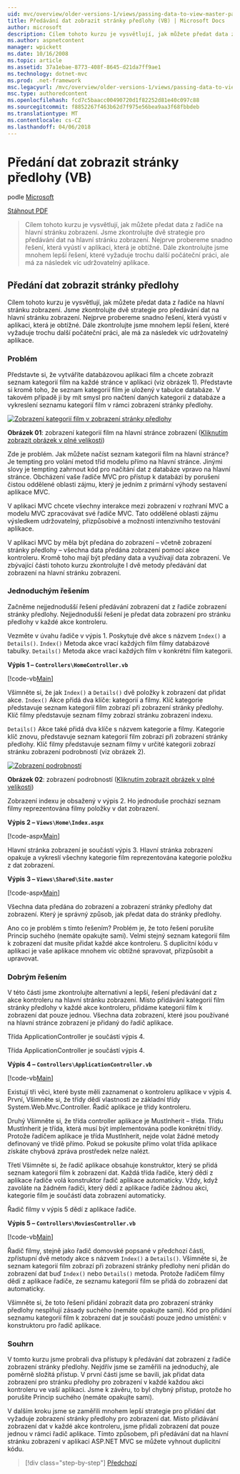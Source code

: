 ```yaml
---
uid: mvc/overview/older-versions-1/views/passing-data-to-view-master-pages-vb
title: Předávání dat zobrazit stránky předlohy (VB) | Microsoft Docs
author: microsoft
description: Cílem tohoto kurzu je vysvětlují, jak můžete předat data z řadiče na hlavní stránku zobrazení. Jsme zkontrolujte dvě strategie pro předávání dat zobrazení m...
ms.author: aspnetcontent
manager: wpickett
ms.date: 10/16/2008
ms.topic: article
ms.assetid: 37a1ebae-8773-408f-8645-d21da7ff9ae1
ms.technology: dotnet-mvc
ms.prod: .net-framework
msc.legacyurl: /mvc/overview/older-versions-1/views/passing-data-to-view-master-pages-vb
msc.type: authoredcontent
ms.openlocfilehash: fcd7c5baacc00490720d1f82252d81e40c097c88
ms.sourcegitcommit: f8852267f463b62d7f975e56bea9aa3f68fbbdeb
ms.translationtype: MT
ms.contentlocale: cs-CZ
ms.lasthandoff: 04/06/2018
---
```

<a name="passing-data-to-view-master-pages-vb"></a>Předání dat zobrazit stránky předlohy (VB)
====================
podle [Microsoft](https://github.com/microsoft)

[Stáhnout PDF](http://download.microsoft.com/download/e/f/3/ef3f2ff6-7424-48f7-bdaa-180ef64c3490/ASPNET_MVC_Tutorial_13_VB.pdf)

> Cílem tohoto kurzu je vysvětlují, jak můžete předat data z řadiče na hlavní stránku zobrazení. Jsme zkontrolujte dvě strategie pro předávání dat na hlavní stránku zobrazení. Nejprve probereme snadno řešení, která vyústí v aplikaci, která je obtížné. Dále zkontrolujte jsme mnohem lepší řešení, které vyžaduje trochu další počáteční práci, ale má za následek víc udržovatelný aplikace.


## <a name="passing-data-to-view-master-pages"></a>Předání dat zobrazit stránky předlohy

Cílem tohoto kurzu je vysvětlují, jak můžete předat data z řadiče na hlavní stránku zobrazení. Jsme zkontrolujte dvě strategie pro předávání dat na hlavní stránku zobrazení. Nejprve probereme snadno řešení, která vyústí v aplikaci, která je obtížné. Dále zkontrolujte jsme mnohem lepší řešení, které vyžaduje trochu další počáteční práci, ale má za následek víc udržovatelný aplikace.

### <a name="the-problem"></a>Problém

Představte si, že vytváříte databázovou aplikaci film a chcete zobrazit seznam kategorií film na každé stránce v aplikaci (viz obrázek 1). Představte si kromě toho, že seznam kategorií film je uložený v tabulce databáze. V takovém případě ji by mít smysl pro načtení daných kategorií z databáze a vykreslení seznamu kategorií film v rámci zobrazení stránky předlohy.


[![Zobrazení kategorií film v zobrazení stránky předlohy](passing-data-to-view-master-pages-vb/_static/image2.png)](passing-data-to-view-master-pages-vb/_static/image1.png)

**Obrázek 01**: zobrazení kategorií film na hlavní stránce zobrazení ([Kliknutím zobrazit obrázek v plné velikosti](passing-data-to-view-master-pages-vb/_static/image3.png))


Zde je problém. Jak můžete načíst seznam kategorií film na hlavní stránce? Je tempting pro volání metod tříd modelu přímo na hlavní stránce. Jinými slovy je tempting zahrnout kód pro načítání dat z databáze vpravo na hlavní stránce. Obcházení vaše řadiče MVC pro přístup k databázi by porušení čistou oddělené oblasti zájmu, který je jedním z primární výhody sestavení aplikace MVC.

V aplikaci MVC chcete všechny interakce mezi zobrazení v rozhraní MVC a modelu MVC zpracovávat své řadiče MVC. Tato oddělené oblasti zájmu výsledkem udržovatelný, přizpůsobivé a možností intenzivního testování aplikace.

V aplikaci MVC by měla být předána do zobrazení – včetně zobrazení stránky předlohy – všechna data předána zobrazení pomocí akce kontroleru. Kromě toho mají být předány data a využívají data zobrazení. Ve zbývající části tohoto kurzu zkontrolujte I dvě metody předávání dat zobrazení na hlavní stránku zobrazení.

### <a name="the-simple-solution"></a>Jednoduchým řešením

Začněme nejjednodušší řešení předávání zobrazení dat z řadiče zobrazení stránky předlohy. Nejjednodušší řešení je předat data zobrazení pro stránku předlohy v každé akce kontroleru.

Vezměte v úvahu řadiče v výpis 1. Poskytuje dvě akce s názvem `Index()` a `Details()`. `Index()` Metoda akce vrací každých film filmy databázové tabulky. `Details()` Metoda akce vrací každých film v konkrétní film kategorii.

**Výpis 1 – `Controllers\HomeController.vb`**

[!code-vb[Main](passing-data-to-view-master-pages-vb/samples/sample1.vb)]

Všimněte si, že jak `Index()` a `Details()` dvě položky k zobrazení dat přidat akce. `Index()` Akce přidá dva klíče: kategorií a filmy. Klíč kategorie představuje seznam kategorií film zobrazí při zobrazení stránky předlohy. Klíč filmy představuje seznam filmy zobrazí stránku zobrazení indexu.

`Details()` Akce také přidá dva klíče s názvem kategorie a filmy. Kategorie klíč znovu, představuje seznam kategorií film zobrazí při zobrazení stránky předlohy. Klíč filmy představuje seznam filmy v určité kategorii zobrazí stránku zobrazení podrobností (viz obrázek 2).


[![Zobrazení podrobností](passing-data-to-view-master-pages-vb/_static/image5.png)](passing-data-to-view-master-pages-vb/_static/image4.png)

**Obrázek 02**: zobrazení podrobností ([Kliknutím zobrazit obrázek v plné velikosti](passing-data-to-view-master-pages-vb/_static/image6.png))


Zobrazení indexu je obsažený v výpis 2. Ho jednoduše prochází seznam filmy reprezentována filmy položky v dat zobrazení.

**Výpis 2 – `Views\Home\Index.aspx`**

[!code-aspx[Main](passing-data-to-view-master-pages-vb/samples/sample2.aspx)]

Hlavní stránka zobrazení je součástí výpis 3. Hlavní stránka zobrazení opakuje a vykreslí všechny kategorie film reprezentována kategorie položku z dat zobrazení.

**Výpis 3 – `Views\Shared\Site.master`**

[!code-aspx[Main](passing-data-to-view-master-pages-vb/samples/sample3.aspx)]

Všechna data předána do zobrazení a zobrazení stránky předlohy dat zobrazení. Který je správný způsob, jak předat data do stránky předlohy.

Ano co je problém s tímto řešením? Problém je, že toto řešení porušíte Princip suchého (nemáte opakujte sami). Velmi stejný seznam kategorií film k zobrazení dat musíte přidat každé akce kontroleru. S duplicitní kódu v aplikaci je vaše aplikace mnohem víc obtížné spravovat, přizpůsobit a upravovat.

### <a name="the-good-solution"></a>Dobrým řešením

V této části jsme zkontrolujte alternativní a lepší, řešení předávání dat z akce kontroleru na hlavní stránku zobrazení. Místo přidávání kategorií film stránky předlohy v každé akce kontroleru, přidáme kategorií film k zobrazení dat pouze jednou. Všechna data zobrazení, které jsou používané na hlavní stránce zobrazení je přidaný do řadič aplikace.

Třída ApplicationController je součástí výpis 4.

Třída ApplicationController je součástí výpis 4.

**Výpis 4 – `Controllers\ApplicationController.vb`**

[!code-vb[Main](passing-data-to-view-master-pages-vb/samples/sample4.vb)]

Existují tři věci, které byste měli zaznamenat o kontroleru aplikace v výpis 4. První, Všimněte si, že třídy dědí vlastnosti ze základní třídy System.Web.Mvc.Controller. Řadič aplikace je třídy kontroleru.

Druhý Všimněte si, že třída controller aplikace je MustInherit – třída. Třídu MustInherit je třída, která musí být implementována podle konkrétní třídy. Protože řadičem aplikace je třída MustInherit, nejde volat žádné metody definovaný ve třídě přímo. Pokud se pokusíte přímo volat třída aplikace získáte chybová zpráva prostředek nelze nalézt.

Třetí Všimněte si, že řadič aplikace obsahuje konstruktor, který se přidá seznam kategorií film k zobrazení dat. Každá třída řadiče, který dědí z aplikace řadiče volá konstruktor řadič aplikace automaticky. Vždy, když zavoláte na žádném řadiči, který dědí z aplikace řadiče žádnou akci, kategorie film je součástí data zobrazení automaticky.

Řadič filmy v výpis 5 dědí z aplikace řadiče.

**Výpis 5 – `Controllers\MoviesController.vb`**

[!code-vb[Main](passing-data-to-view-master-pages-vb/samples/sample5.vb)]

Řadič filmy, stejně jako řadič domovské popsané v předchozí části, zpřístupní dvě metody akce s názvem `Index()` a `Details()`. Všimněte si, že seznam kategorií film zobrazí při zobrazení stránky předlohy není přidán do zobrazení dat buď `Index()` nebo `Details()` metoda. Protože řadičem filmy dědí z aplikace řadiče, ze seznamu kategorií film se přidá do zobrazení dat automaticky.

Všimněte si, že toto řešení přidání zobrazit data pro zobrazení stránky předlohy nesplňují zásady suchého (nemáte opakujte sami). Kód pro přidání seznamu kategorií film k zobrazení dat je součástí pouze jedno umístění: v konstruktoru pro řadič aplikace.

### <a name="summary"></a>Souhrn

V tomto kurzu jsme probrali dva přístupy k předávání dat zobrazení z řadiče zobrazení stránky předlohy. Nejdřív jsme se zaměřili na jednoduchý, ale poměrně složitá přístup. V první části jsme se bavili, jak přidat data zobrazení pro stránku předlohy pro zobrazení v každé každou akci kontroleru ve vaší aplikaci. Jsme k závěru, to byl chybný přístup, protože ho porušíte Princip suchého (nemáte opakujte sami).

V dalším kroku jsme se zaměřili mnohem lepší strategie pro přidání dat vyžaduje zobrazení stránky předlohy pro zobrazení dat. Místo přidávání zobrazení dat v každé akce kontroleru, jsme přidali zobrazení dat pouze jednou v rámci řadič aplikace. Tímto způsobem, při předávání dat na hlavní stránku zobrazení v aplikaci ASP.NET MVC se můžete vyhnout duplicitní kódu.

> [!div class="step-by-step"]
> [Předchozí](creating-page-layouts-with-view-master-pages-vb.md)
